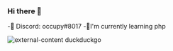 ### Hi there 👋

-👻 Discord: occupy#8017
-👾I'm currently learning php


![external-content duckduckgo](https://user-images.githubusercontent.com/76704451/105390851-cb51b700-5c19-11eb-9ed8-54a010be9467.gif)
